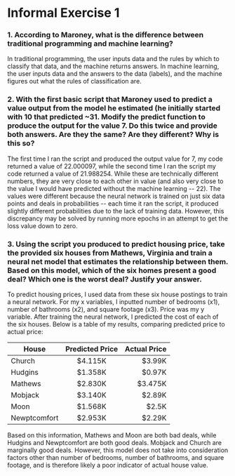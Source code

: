 # Informal Exercise 1

### 1. According to Maroney, what is the difference between traditional programming and machine learning?

In traditional programming, the user inputs data and the rules by which to classify that data, and the machine returns answers. In machine learning, the user inputs data and the answers to the data (labels), and the machine figures out what the rules of classification are.

### 2. With the first basic script that Maroney used to predict a value output from the model he estimated (he initially started with 10 that predicted ~31. Modify the predict function to produce the output for the value 7. Do this twice and provide both answers. Are they the same? Are they different? Why is this so?

The first time I ran the script and produced the output value for 7, my code returned a value of 22.000097, while the second time I ran the script my code returned a value of 21.988254. While these are technically different numbers, they are very close to each other in value (and also very close to the value I would have predicted without the machine learning -- 22). The values were different because the neural network is trained on just six data points and deals in probabilities -- each time it ran the script, it produced slightly different probabilities due to the lack of training data. However, this discrepancy may be solved by running more epochs in an attempt to get the loss value down to zero.

### 3. Using the script you produced to predict housing price, take the provided six houses from Mathews, Virginia and train a neural net model that estimates the relationship between them. Based on this model, which of the six homes present a good deal? Which one is the worst deal? Justify your answer.

To predict housing prices, I used data from these six house postings to train a neural network. For my x variables, I inputted number of bedrooms (x1), number of bathrooms (x2), and square footage (x3). Price was my y variable. After training the neural network, I predicted the cost of each of the six houses. Below is a table of my results, comparing predicted price to actual price:

| House        | Predicted Price | Actual Price |
| ------------ |:---------------:| ------------:|
| Church       | $4.115K         | $3.99K       |
| Hudgins      | $1.358K         | $0.97K       |
| Mathews      | $2.830K         | $3.475K      |
| Mobjack      | $3.140K         | $2.89K       |
| Moon         | $1.568K         | $2.5K        |
| Newptcomfort | $2.953K         | $2.29K       |

Based on this information, Mathews and Moon are both bad deals, while Hudgins and Newptcomfort are both good deals. Mobjack and Church are marginally good deals. However, this model does not take into consideration factors other than number of bedrooms, number of bathrooms, and square footage, and is therefore likely a poor indicator of actual house value.
